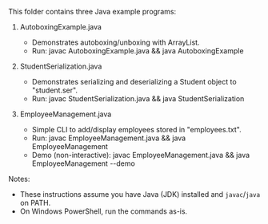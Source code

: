 This folder contains three Java example programs:

1. AutoboxingExample.java
   - Demonstrates autoboxing/unboxing with ArrayList<Integer>.
   - Run: javac AutoboxingExample.java && java AutoboxingExample

2. StudentSerialization.java
   - Demonstrates serializing and deserializing a Student object to "student.ser".
   - Run: javac StudentSerialization.java && java StudentSerialization

3. EmployeeManagement.java
   - Simple CLI to add/display employees stored in "employees.txt".
   - Run: javac EmployeeManagement.java && java EmployeeManagement
   - Demo (non-interactive): javac EmployeeManagement.java && java EmployeeManagement --demo

Notes:
- These instructions assume you have Java (JDK) installed and `javac`/`java` on PATH.
- On Windows PowerShell, run the commands as-is.
